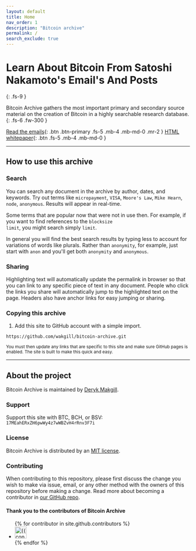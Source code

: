 ```yaml
---
layout: default
title: Home
nav_order: 1
description: "Bitcoin archive"
permalink: /
search_exclude: true
---
```


# Learn About Bitcoin From Satoshi Nakamoto's Email's And Posts
{: .fs-9 }

Bitcoin Archive gathers the most important primary and secondary source material on the creation of Bitcoin in a highly searchable research database.
{: .fs-6 .fw-300 }

[Read the emails](/bitcoin-archive/docs/emails){: .btn .btn-primary .fs-5 .mb-4 .mb-md-0 .mr-2 } [HTML whitepaper](/bitcoin-archive/docs/whitepaper/en/){: .btn .fs-5 .mb-4 .mb-md-0 }

---

## How to use this archive

### Search

You can search any document in the archive by author, dates, and keywords. Try out terms like <code>micropayment</code>, <code>VISA</code>, <code>Moore's Law</code>, <code>Mike Hearn</code>, <code>node</code>, <code>anonymous</code>. Results will appear in real-time. 

Some terms that are popular now that were not in use then. For example, if you want to find references to the <code>blocksize limit</code>, you might search simply <code>limit</code>.

In general you will find the best search results by typing less to account for variations of words like plurals. Rather than <code>anonymity</code>, for example, just start with <code>anon</code> and you'll get both <code>anonymity</code> and <code>anonymous</code>.

### Sharing

Highlighting text will automatically update the permalink in browser so that you can link to any specific piece of text in any document. People who click the links you share will automatically jump to the highlighted text on the page. Headers also have anchor links for easy jumping or sharing.

### Copying this archive
1. Add this site to GitHub account with a simple import.
```
https://github.com/wakgill/bitcoin-archive.git
```
<small>You must then update any links that are specific to this site and make sure GitHub pages is enabled. The site is built to make this quick and easy.</small>

---

## About the project

Bitcoin Archive is maintained by [Deryk Makgill](/).

### Support

Support this site with BTC, BCH, or BSV: <code>17MEahERxZH6pwWy4z7wWBZvH4rRnv3F7i</code>

### License

Bitcoin Archive is distributed by an [MIT license](https://github.com/pmarsceill/just-the-docs/tree/master/LICENSE.txt).

### Contributing

When contributing to this repository, please first discuss the change you wish to make via issue,
email, or any other method with the owners of this repository before making a change. Read more about becoming a contributor in [our GitHub repo](https://github.com/pmarsceill/just-the-docs#contributing).

#### Thank you to the contributors of Bitcoin Archive

<ul class="list-style-none">
{% for contributor in site.github.contributors %}
  <li class="d-inline-block mr-1">
     <a href="{{ contributor.html_url }}"><img src="{{ contributor.avatar_url }}" width="32" height="32" alt="{{ contributor.login }}"/></a>
  </li>
{% endfor %}
</ul>

